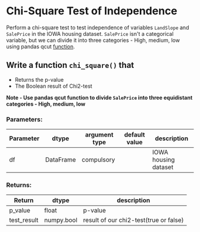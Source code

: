 # Chi-Square Test of Independence

Perform a chi-square test to test independence of variables `LandSlope` and `SalePrice` in the IOWA housing dataset. `SalePrice` isn't a categorical variable, but we can divide it into three categories - High, medium, low using pandas qcut [function](https://pandas.pydata.org/pandas-docs/stable/generated/pandas.qcut.html).

## Write a function `chi_square()` that
* Returns the p-value
* The Boolean result of Chi2-test

**Note - Use pandas qcut function to divide `SalePrice` into three equidistant categories - High, medium, low**

### Parameters:

| Parameter | dtype | argument type | default value | description |
| --- | --- | --- | --- | --- | 
| df | DataFrame | compulsory |  | IOWA housing dataset |


### Returns:

| Return | dtype | description |
| --- | --- | --- |
| p_value | float | p-value |
| test_result | numpy.bool|result of our chi2-test(true or false) |
